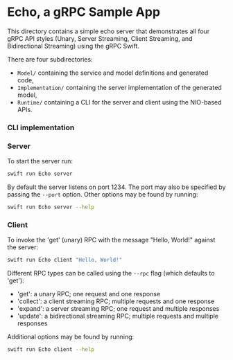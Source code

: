 # Echo, a gRPC Sample App

This directory contains a simple echo server that demonstrates all four gRPC API
styles (Unary, Server Streaming, Client Streaming, and Bidirectional Streaming)
using the gRPC Swift.

There are four subdirectories:
* `Model/` containing the service and model definitions and generated code,
* `Implementation/` containing the server implementation of the generated model,
* `Runtime/` containing a CLI for the server and client using the NIO-based APIs.

### CLI implementation

### Server

To start the server run:

```sh
swift run Echo server
```

By default the server listens on port 1234. The port may also be specified by
passing the `--port` option. Other options may be found by running:

```sh
swift run Echo server --help
```

### Client

To invoke the 'get' (unary) RPC with the message "Hello, World!" against the
server:

```sh
swift run Echo client "Hello, World!"
```

Different RPC types can be called using the `--rpc` flag (which defaults to
'get'):
- 'get': a unary RPC; one request and one response
- 'collect': a client streaming RPC; multiple requests and one response
- 'expand': a server streaming RPC; one request and multiple responses
- 'update': a bidirectional streaming RPC; multiple requests and multiple
  responses

Additional options may be found by running:

```sh
swift run Echo client --help
```

